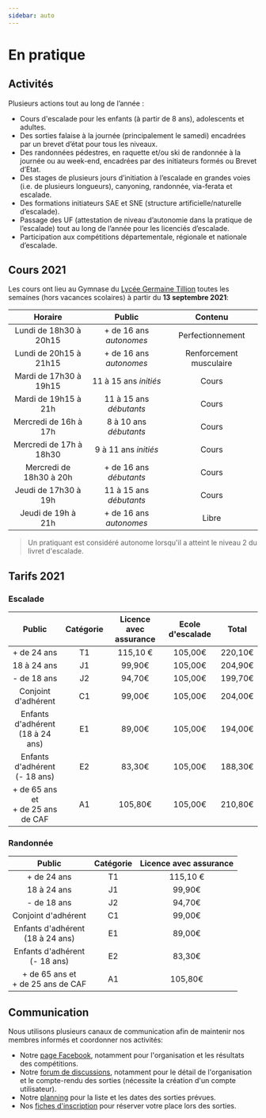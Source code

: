 ```yaml
---
sidebar: auto
---
```


# En pratique

## Activités

Plusieurs actions tout au long de l’année :
* Cours d'escalade pour les enfants (à partir de 8 ans), adolescents et adultes.
* Des sorties falaise à la journée (principalement le samedi) encadrées par un brevet d’état pour tous les niveaux.
* Des randonnées pédestres, en raquette et/ou ski de randonnée à la journée ou au week-end, encadrées par des initiateurs formés ou Brevet d’Etat.
* Des stages de plusieurs jours d’initiation à l’escalade en grandes voies (i.e. de plusieurs longueurs), canyoning, randonnée, via-ferata et escalade.
* Des formations initiateurs SAE et SNE (structure artificielle/naturelle d’escalade).
* Passage des UF (attestation de niveau d’autonomie dans la pratique de l’escalade) tout au long de l’année pour les licenciés d’escalade.
* Participation aux compétitions départementale, régionale et nationale d’escalade.

## Cours 2021

Les cours ont lieu au Gymnase du [Lycée Germaine Tillion](https://www.google.fr/maps?q=Lyc%C3%A9e+Germaine+Tillion+1+rue+du+Campus+Jean+Durand+11493+Castelnaudary&rlz=1C1CHBF_frFR774FR774&um=1&ie=UTF-8&sa=X&ved=2ahUKEwjD3c7q2e7aAhXLK8AKHasbAkkQ_AUoAXoECAAQAw) toutes les semaines (hors vacances scolaires) à partir du **13 septembre 2021**:

| Horaire | Public | Contenu |
| :---: | :---: | :---: |
| Lundi de 18h30 à 20h15 | + de 16 ans *autonomes* | Perfectionnement |
| Lundi de 20h15 à 21h15 | + de 16 ans *autonomes* | Renforcement musculaire |
| Mardi de 17h30 à 19h15 | 11 à 15 ans *initiés* | Cours |
| Mardi de 19h15 à 21h | 11 à 15 ans *débutants* | Cours |
| Mercredi de 16h à 17h | 8 à 10 ans *débutants* | Cours |
| Mercredi de 17h à 18h30 | 9 à 11 ans *initiés* | Cours |
| Mercredi de 18h30 à 20h | + de 16 ans *débutants* | Cours |
| Jeudi de 17h30 à 19h | 11 à 15 ans *débutants* | Cours |
| Jeudi de 19h à 21h | + de 16 ans *autonomes* | Libre |

> Un pratiquant est considéré autonome lorsqu'il a atteint le niveau 2 du livret d'escalade.

## Tarifs 2021

### Escalade

Public | Catégorie | Licence avec assurance | Ecole d'escalade | Total |
| :---: | :---: | :---: | :---: | :---: |
+ de 24 ans | T1 | 115,10 € | 105,00€ | 220,10€ |
18 à 24 ans | J1 | 99,90€ | 105,00€ | 204,90€ |
- de 18 ans | J2 | 94,70€ | 105,00€ | 199,70€ |
Conjoint d'adhérent | C1 | 99,00€ | 105,00€ | 204,00€ |
Enfants d'adhérent</br>(18 à 24 ans) | E1 | 89,00€ | 105,00€ | 194,00€ |
Enfants d'adhérent</br>(- 18 ans) | E2 | 83,30€ | 105,00€ | 188,30€ |
+ de 65 ans et</br>+ de 25 ans de CAF | A1 | 105,80€ | 105,00€ | 210,80€ |

### Randonnée

Public | Catégorie | Licence avec assurance | 
| :---: | :---: | :---: |
+ de 24 ans | T1 | 115,10 € |
18 à 24 ans | J1 | 99,90€ |
- de 18 ans | J2 | 94,70€ |
Conjoint d'adhérent | C1 | 99,00€ |
Enfants d'adhérent</br>(18 à 24 ans) | E1 | 89,00€ |
Enfants d'adhérent</br>(- 18 ans) | E2 | 83,30€ |
+ de 65 ans et</br>+ de 25 ans de CAF | A1 | 105,80€ |

## Communication

Nous utilisons plusieurs canaux de communication afin de maintenir nos membres informés et coordonner nos activités:
* Notre [page Facebook](https://www.facebook.com/Club-Nature-Aventure-1590487804525243/), notamment pour l'organisation et les résultats des compétitions.
* Notre [forum de discussions](http://escalade-rando.forumactif.org/), notamment pour le détail de l'organisation et le compte-rendu des sorties (nécessite la création d'un compte utilisateur).
* Notre [planning](https://docs.google.com/spreadsheets/d/1zgdZsLVsx-tJ2xHtYbODY7ZQ2WhWAajGGRsAiUmLAZc) pour la liste et les dates des sorties prévues.
* Nos [fiches d'inscription](https://docs.google.com/spreadsheets/d/1t_ANbQ3qfws-DlOwKMkcCUhd-shl13OyY-t9qXojsnU) pour réserver votre place lors des sorties.




